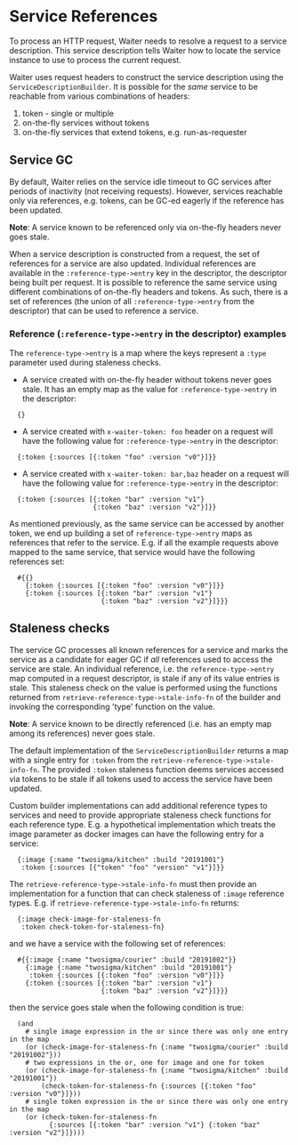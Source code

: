 # Service References

To process an HTTP request, Waiter needs to resolve a request to a service description.
This service description tells Waiter how to locate the service instance to use to process the current request.

Waiter uses request headers to construct the service description using the `ServiceDescriptionBuilder`.
It is possible for the _same_ service to be reachable from various combinations of headers:
  1. token - single or multiple
  1. on-the-fly services without tokens
  1. on-the-fly services that extend tokens, e.g. run-as-requester

## Service GC

By default, Waiter relies on the service idle timeout to GC services after periods of inactivity (not receiving requests).
However, services reachable only via references, e.g. tokens, can be GC-ed eagerly if the reference has been updated.

**Note**: A service known to be referenced only via on-the-fly headers never goes stale.

When a service description is constructed from a request, the set of references for a service are also updated.
Individual references are available in the `:reference-type->entry` key in the descriptor,
  the descriptor being built per request.
It is possible to reference the same service using different combinations of on-the-fly headers and tokens.
As such, there is a set of references (the union of all `:reference-type->entry` from the descriptor) that
  can be used to reference a service.

### Reference (`:reference-type->entry` in the descriptor) examples

The `reference-type->entry` is a map where the keys represent a `:type` parameter used during staleness checks.

- A service created with on-the-fly header without tokens never goes stale.
  It has an empty map as the value for `:reference-type->entry` in the descriptor:
```
  {}
```

- A service created with `x-waiter-token: foo` header on a request will have the
  following value for `:reference-type->entry` in the descriptor:
```
  {:token {:sources [{:token "foo" :version "v0"}]}}
```

- A service created with `x-waiter-token: bar,baz` header on a request will have the
  following value for `:reference-type->entry` in the descriptor:
```
  {:token {:sources [{:token "bar" :version "v1"}
                     {:token "baz" :version "v2"}]}}
```

As mentioned previously, as the same service can be accessed by another token, we end up
  building a set of `reference-type->entry` maps as references that refer to the service.
E.g. if all the example requests above mapped to the same service, that service would have
  the following references set:
```
  #{{}
    {:token {:sources [{:token "foo" :version "v0"}]}}
    {:token {:sources [{:token "bar" :version "v1"}
                       {:token "baz" :version "v2"}]}}}
```

## Staleness checks

The service GC processes all known references for a service and marks the service as a candidate for eager GC
  if _all_ references used to access the service are stale.
An individual reference, i.e. the `reference-type->entry` map computed in a request descriptor,
  is stale if any of its value entries is stale.
This staleness check on the value is performed using the functions returned from
  `retrieve-reference-type->stale-info-fn` of the builder and invoking the corresponding 'type' function on the value.

**Note**: A service known to be directly referenced (i.e. has an empty map among its references) never goes stale.

The default implementation of the `ServiceDescriptionBuilder` returns a map with a single entry for `:token`
  from the `retrieve-reference-type->stale-info-fn`.
The provided `:token` staleness function deems services accessed via tokens to be stale if all tokens
  used to access the service have been updated.

Custom builder implementations can add additional reference types to services and
  need to provide appropriate staleness check functions for each reference type.
E.g. a hypothetical implementation which treats the image parameter as docker images can
  have the following entry for a service:
```
  {:image {:name "twosigma/kitchen" :build "20191001"}
   :token {:sources [{"token" "foo" "version" "v1"}]}}
```
The `retrieve-reference-type->stale-info-fn` must then provide an implementation for a function that
  can check staleness of `:image` reference types.
E.g. if `retrieve-reference-type->stale-info-fn` returns:
```
  {:image check-image-for-staleness-fn
   :token check-token-for-staleness-fn}
```
and we have a service with the following set of references:
```
  #{{:image {:name "twosigma/courier" :build "20191002"}}
    {:image {:name "twosigma/kitchen" :build "20191001"}
     :token {:sources [{:token "foo" :version "v0"}]}}
    {:token {:sources [{:token "bar" :version "v1"}
                       {:token "baz" :version "v2"}]}}}
```
then the service goes stale when the following condition is true:
```
  (and
    # single image expression in the or since there was only one entry in the map
    (or (check-image-for-staleness-fn {:name "twosigma/courier" :build "20191002"}))
    # two expressions in the or, one for image and one for token
    (or (check-image-for-staleness-fn {:name "twosigma/kitchen" :build "20191001"})
        (check-token-for-staleness-fn {:sources [{:token "foo" :version "v0"}]}))
    # single token expression in the or since there was only one entry in the map
    (or (check-token-for-staleness-fn
          {:sources [{:token "bar" :version "v1"} {:token "baz" :version "v2"}]})))
```
